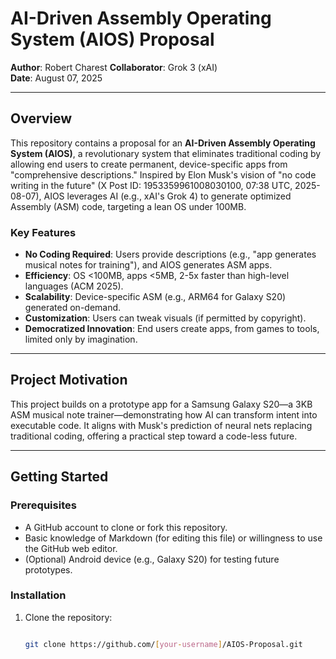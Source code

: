 # AI-Driven Assembly Operating System (AIOS) Proposal

**Author**: Robert Charest
**Collaborator**: Grok 3 (xAI)  
**Date**: August 07, 2025  


---

## Overview

This repository contains a proposal for an **AI-Driven Assembly Operating System (AIOS)**, a revolutionary system that eliminates traditional coding by allowing end users to create permanent, device-specific apps from "comprehensive descriptions." Inspired by Elon Musk's vision of "no code writing in the future" (X Post ID: 1953359961008030100, 07:38 UTC, 2025-08-07), AIOS leverages AI (e.g., xAI's Grok 4) to generate optimized Assembly (ASM) code, targeting a lean OS under 100MB.

### Key Features
- **No Coding Required**: Users provide descriptions (e.g., "app generates musical notes for training"), and AIOS generates ASM apps.
- **Efficiency**: OS <100MB, apps <5MB, 2-5x faster than high-level languages (ACM 2025).
- **Scalability**: Device-specific ASM (e.g., ARM64 for Galaxy S20) generated on-demand.
- **Customization**: Users can tweak visuals (if permitted by copyright).
- **Democratized Innovation**: End users create apps, from games to tools, limited only by imagination.

---

## Project Motivation

This project builds on a prototype app for a Samsung Galaxy S20—a 3KB ASM musical note trainer—demonstrating how AI can transform intent into executable code. It aligns with Musk's prediction of neural nets replacing traditional coding, offering a practical step toward a code-less future.

---

## Getting Started

### Prerequisites
- A GitHub account to clone or fork this repository.
- Basic knowledge of Markdown (for editing this file) or willingness to use the GitHub web editor.
- (Optional) Android device (e.g., Galaxy S20) for testing future prototypes.

### Installation
1. Clone the repository:
   ```bash

   git clone https://github.com/[your-username]/AIOS-Proposal.git
